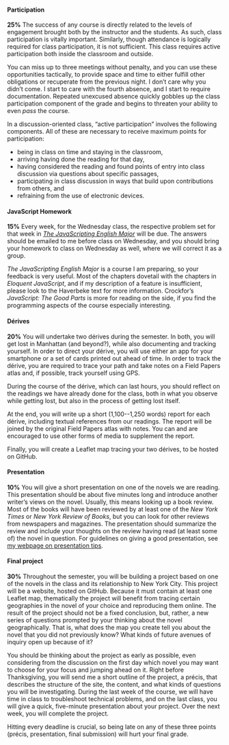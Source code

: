 #### Participation

**25%** The success of any course is directly related to the levels of engagement
brought both by the instructor and the students. As such, class participation
is vitally important. Similarly, though attendance is logically required for
class participation, it is not sufficient. This class requires active
participation both inside the classroom and outside.  

You can miss up to three meetings without penalty, and you can use these
opportunities tactically, to provide space and time to either fulfill other
obligations or recuperate from the previous night. I don’t care why you didn’t
come. I start to care with the fourth absence, and I start to require
documentation. Repeated unexcused absence quickly gobbles up the class
participation component of the grade and begins to threaten your ability to
even *pass* the course.

In a discussion-oriented class, “active participation” involves the following
components. All of these are necessary to receive maximum points for
participation:

* being in class on time and staying in the classroom,
* arriving having done the reading for that day,
* having considered the reading and found points of entry into class discussion via questions about specific passages,
* participating in class discussion in ways that build upon contributions from others, and
* refraining from the use of electronic devices.

#### JavaScript Homework

**15%** Every week, for the Wednesday class, the respective problem set for
that week in [*The JavaScripting English
Major*](http://the-javascripting-english-major.moacir.com) will be due. The
answers should be emailed to me before class on Wednesday, and you should
bring your homework to class on Wednesday as well, where we will correct it as
a group.

*The JavaScripting English Major* is a course I am preparing, so your feedback
is very useful. Most of the chapters dovetail with the chapters in *Eloquent
JavaScript*, and if my description of a feature is insufficient, please look
to the Haverbeke text for more information. Crockfor’s *JavaScript: The Good
Parts* is more for reading on the side, if you find the programming aspects of
the course especially interesting.

#### Dérives

**20%** You will undertake two dérives during the semester. In both, you will
get lost in Manhattan (and beyond?), while also documenting and tracking
yourself. In order to direct your dérive, you will use either an app for your
smartphone or a set of cards printed out ahead of time. In order to track the
dérive, you are required to trace your path and take notes on a Field Papers
atlas and, if possible, track yourself using GPS.

During the course of the dérive, which can last hours, you should reflect on
the readings we have already done for the class, both in what you observe
while getting lost, but also in the process of getting lost itself.
  
At the end, you will write up a short (1,100--1,250 words) report for each
dérive, including textual references from our readings. The report will be
joined by the original Field Papers atlas with notes. You can and are
encouraged to use other forms of media to supplement the report.

Finally, you will create a Leaflet map tracing your two dérives, to be hosted
on GitHub.

#### Presentation

**10%** You will give a short presentation on one of the novels we
are reading. This presentation should be about five minutes long and introduce
another writer’s views on the novel. Usually, this means looking up a book
review. Most of the books will have been reviewed by at least one of the *New
York Times* or *New York Review of Books*, but you can look for other reviews
from newspapers and magazines. The presentation should summarize the review
and include your thoughts on the review having read (at least some of) the
novel in question. For guidelines on giving a good presentation, see [my
webpage on presentation tips](http://moacir.com/courses/presentation-tips/).

#### Final project

**30%** Throughout the semester, you will be building a project based on one
of the novels in the class and its relationship to New York City. This project
will be a website, hosted on GitHub. Because it must contain at least one
Leaflet map, thematically the project will benefit from tracing certain
geographies in the novel of your choice and reproducing them online. The
result of the project should not be a fixed conclusion, but, rather, a new
series of questions prompted by your thinking about the novel geographically.
That is, what does the map you create tell you about the novel that you did
not previously know? What kinds of future avenues of inquiry open up because
of it?

You should be thinking about the project as early as possible, even
considering from the discussion on the first day which novel you may want to
choose for your focus and jumping ahead on it. Right before Thanksgiving, you
will send me a short outline of the project, a précis, that describes the
structure of the site, the content, and what kinds of questions you will be
investigating. During the last week of the course, we will have time in class
to troubleshoot technical problems, and on the last class, you will give a
quick, five-minute presentation about your project. Over the next week, you
will complete the project.

Hitting every deadline is crucial, so being late on any of these three points
(précis, presentation, final submission) will hurt your final grade. 
